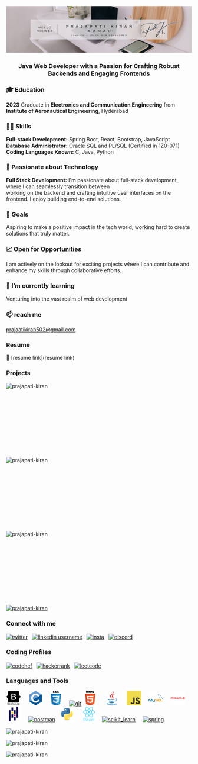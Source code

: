 <img src="https://raw.githubusercontent.com/Prajapati-kiran/readme-related-content/main/readme-coverpage.png" alt="prajapati-kiran" />
<h3 align="center">Java Web Developer with a Passion for Crafting Robust Backends and Engaging Frontends</h3>

### 🎓 Education 
**2023** Graduate in **Electronics and Communication Engineering** from **Institute of Aeronautical Engineering**, Hyderabad

### 👨‍💻 Skills
   **Full-stack Development:** Spring Boot, React, Bootstrap, JavaScript  
   **Database Administrator:** Oracle SQL and PL/SQL (Certified in 1Z0-071)  
   **Coding Languages Known:** C, Java, Python  
   
### 🚀 Passionate about Technology
**Full Stack Development:** I'm passionate about full-stack development, where I can seamlessly transition between  
working on the backend and crafting intuitive user interfaces on the frontend. I enjoy building end-to-end solutions.

### 🌟 Goals
Aspiring to make a positive impact in the tech world, working hard to create solutions that truly matter.

### 📈 Open for Opportunities 
I am actively on the lookout for exciting projects where I can contribute and enhance my skills through collaborative efforts.

### 🌱 I’m currently learning
Venturing into the vast realm of web development

### 📫 reach me
prajaatikiran502@gmail.com

### Resume 
📄 [resume link](resume link)

### Projects

<p><a href="#"><img align="left" src="https://prajapati-kiran.github.io/readme-related-content/emp-svg-file/emp.svg" alt="prajapati-kiran"  height="200" width="400" /></a></p>
<p><a href="https://github.com/Prajapati-kiran/Real-Estate-price-prediction"><img align="left" src="https://prajapati-kiran.github.io/readme-related-content/ml-svg-file/ml.svg" alt="prajapati-kiran" height="200" width="400"  /></a></p>
<p><a href="#"><img align="left" src="https://prajapati-kiran.github.io/readme-related-content/login-svg-file/login.svg" alt="prajapati-kiran" height="200" width="400"  /></a></p>
<p><a href="#"><img src="https://prajapati-kiran.github.io/readme-related-content/tricards-svg-file/tricards.svg" alt="prajapati-kiran" height="200" width="400" /></a></p>


### Connect with me
<p>
<a href="https://twitter.com/twitter" target="blank"><img align="center" src="https://raw.githubusercontent.com/rahuldkjain/github-profile-readme-generator/master/src/images/icons/Social/twitter.svg" alt="twitter" height="30" width="40" /></a> &nbsp
<a href="https://linkedin.com/in/linkedin username" target="blank"><img align="center" src="https://raw.githubusercontent.com/rahuldkjain/github-profile-readme-generator/master/src/images/icons/Social/linked-in-alt.svg" alt="linkedin username" height="30" width="40" /></a> &nbsp
<a href="https://instagram.com/insta" target="blank"><img align="center" src="https://raw.githubusercontent.com/rahuldkjain/github-profile-readme-generator/master/src/images/icons/Social/instagram.svg" alt="insta" height="30" width="40" /></a> &nbsp
<a href="https://discord.gg/discord" target="blank"><img align="center" src="https://raw.githubusercontent.com/rahuldkjain/github-profile-readme-generator/master/src/images/icons/Social/discord.svg" alt="discord" height="30" width="40" /></a></p>

### Coding Profiles
<p><a href="https://www.codechef.com/users/codchef" target="blank"><img align="center" src="https://cdn.jsdelivr.net/npm/simple-icons@3.1.0/icons/codechef.svg" alt="codchef" height="30" width="40" /></a> &nbsp
<a href="https://www.hackerrank.com/hackerrank" target="blank"><img align="center" src="https://raw.githubusercontent.com/rahuldkjain/github-profile-readme-generator/master/src/images/icons/Social/hackerrank.svg" alt="hackerrank" height="30" width="40" /></a> &nbsp
<a href="https://www.leetcode.com/leetcode" target="blank"><img align="center" src="https://raw.githubusercontent.com/rahuldkjain/github-profile-readme-generator/master/src/images/icons/Social/leet-code.svg" alt="leetcode" height="30" width="40" /></a> &nbsp
</p>

### Languages and Tools
<p > <a href="https://getbootstrap.com" target="_blank" rel="noreferrer"> <img src="https://raw.githubusercontent.com/devicons/devicon/master/icons/bootstrap/bootstrap-plain-wordmark.svg" alt="bootstrap" width="40" height="40" /></a> &nbsp  &nbsp
  <a href="https://www.cprogramming.com/" target="_blank" rel="noreferrer"> <img src="https://raw.githubusercontent.com/devicons/devicon/master/icons/c/c-original.svg" alt="c" width="40" height="40"/></a>&nbsp &nbsp
  <a href="https://www.w3schools.com/css/" target="_blank" rel="noreferrer"> <img src="https://raw.githubusercontent.com/devicons/devicon/master/icons/css3/css3-original-wordmark.svg" alt="css3" width="40" height="40"/></a>&nbsp &nbsp
  <a href="https://git-scm.com/" target="_blank" rel="noreferrer"> <img src="https://www.vectorlogo.zone/logos/git-scm/git-scm-icon.svg" alt="git" width="40" height="40"/></a>
  <a href="https://www.w3.org/html/" target="_blank" rel="noreferrer"> <img src="https://raw.githubusercontent.com/devicons/devicon/master/icons/html5/html5-original-wordmark.svg" alt="html5" width="40" height="40"/></a> &nbsp &nbsp
  <a href="https://www.java.com" target="_blank" rel="noreferrer"> <img src="https://raw.githubusercontent.com/devicons/devicon/master/icons/java/java-original.svg" alt="java" width="40" height="40"/></a> &nbsp &nbsp
  <a href="https://developer.mozilla.org/en-US/docs/Web/JavaScript" target="_blank" rel="noreferrer"> <img src="https://raw.githubusercontent.com/devicons/devicon/master/icons/javascript/javascript-original.svg" alt="javascript" width="40" height="40"/></a>  &nbsp &nbsp
  <a href="https://www.mysql.com/" target="_blank" rel="noreferrer"> <img src="https://raw.githubusercontent.com/devicons/devicon/master/icons/mysql/mysql-original-wordmark.svg" alt="mysql" width="40" height="40"/></a> &nbsp &nbsp
  <a href="https://www.oracle.com/" target="_blank" rel="noreferrer"> <img src="https://raw.githubusercontent.com/devicons/devicon/master/icons/oracle/oracle-original.svg" alt="oracle" width="40" height="40"/></a>  &nbsp &nbsp
  <a href="https://pandas.pydata.org/" target="_blank" rel="noreferrer"> <img src="https://raw.githubusercontent.com/devicons/devicon/2ae2a900d2f041da66e950e4d48052658d850630/icons/pandas/pandas-original.svg" alt="pandas" width="40" height="40"/></a> &nbsp  &nbsp
  <a href="https://postman.com" target="_blank" rel="noreferrer"> <img src="https://www.vectorlogo.zone/logos/getpostman/getpostman-icon.svg" alt="postman" width="40" height="40"/></a> &nbsp 
  <a href="https://www.python.org" target="_blank" rel="noreferrer"> <img src="https://raw.githubusercontent.com/devicons/devicon/master/icons/python/python-original.svg" alt="python" width="40" height="40"/></a> &nbsp &nbsp
  <a href="https://reactjs.org/" target="_blank" rel="noreferrer"> <img src="https://raw.githubusercontent.com/devicons/devicon/master/icons/react/react-original-wordmark.svg" alt="react" width="40" height="40"/></a>&nbsp &nbsp
  <a href="https://scikit-learn.org/" target="_blank" rel="noreferrer"> <img src="https://upload.wikimedia.org/wikipedia/commons/0/05/Scikit_learn_logo_small.svg" alt="scikit_learn" width="40" height="40"/></a> &nbsp  &nbsp
  <a href="https://spring.io/" target="_blank" rel="noreferrer"> <img src="https://www.vectorlogo.zone/logos/springio/springio-icon.svg" alt="spring" width="40" height="40"/></a> 
</p>

<p><img align="center" src="https://github-readme-streak-stats.herokuapp.com/?user=prajapati-kiran&" alt="prajapati-kiran" /></p>
<p>&nbsp;<img align="left" src="https://github-readme-stats.vercel.app/api?username=prajapati-kiran&show_icons=true&locale=en" alt="prajapati-kiran" /></p>
<p><img align="left" src="https://github-readme-stats.vercel.app/api/top-langs?username=prajapati-kiran&show_icons=true&locale=en&layout=compact" alt="prajapati-kiran" /></p>

